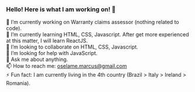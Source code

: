 ### Hello! Here is what I am working on! 👋

🔭 I’m currently working on Warranty claims assessor (nothing related to code). <br>
🌱 I’m currently learning HTML, CSS, Javascript. After get more experienced at this matter, I will learn ReactJS. <br>
👯 I’m looking to collaborate on HTML, CSS, Javascript. <br>
🤔 I’m looking for help with JavaScript. <br>
💬 Ask me about anything. <br>
📫 How to reach me: oselame.marcus@gmail.com <br>
⚡ Fun fact: I am currently living in the 4th country (Brazil > Italy > Ireland > Romania). <br>

